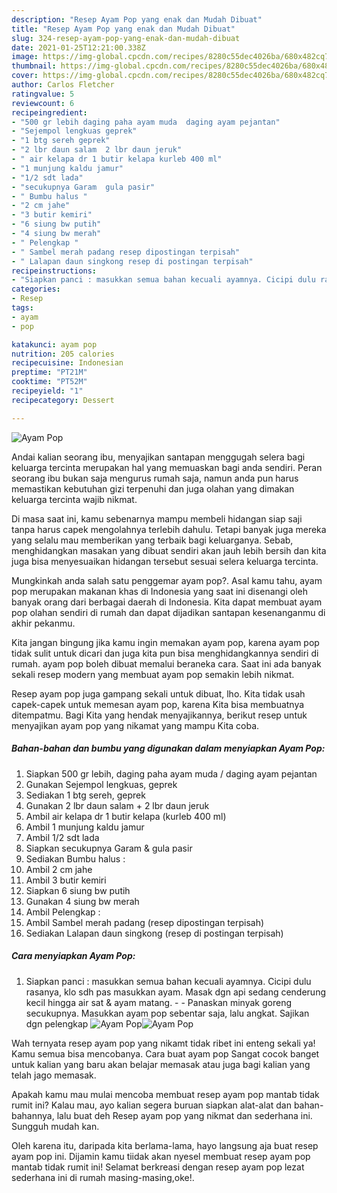 ```yaml
---
description: "Resep Ayam Pop yang enak dan Mudah Dibuat"
title: "Resep Ayam Pop yang enak dan Mudah Dibuat"
slug: 324-resep-ayam-pop-yang-enak-dan-mudah-dibuat
date: 2021-01-25T12:21:00.338Z
image: https://img-global.cpcdn.com/recipes/8280c55dec4026ba/680x482cq70/ayam-pop-foto-resep-utama.jpg
thumbnail: https://img-global.cpcdn.com/recipes/8280c55dec4026ba/680x482cq70/ayam-pop-foto-resep-utama.jpg
cover: https://img-global.cpcdn.com/recipes/8280c55dec4026ba/680x482cq70/ayam-pop-foto-resep-utama.jpg
author: Carlos Fletcher
ratingvalue: 5
reviewcount: 6
recipeingredient:
- "500 gr lebih daging paha ayam muda  daging ayam pejantan"
- "Sejempol lengkuas geprek"
- "1 btg sereh geprek"
- "2 lbr daun salam  2 lbr daun jeruk"
- " air kelapa dr 1 butir kelapa kurleb 400 ml"
- "1 munjung kaldu jamur"
- "1/2 sdt lada"
- "secukupnya Garam  gula pasir"
- " Bumbu halus "
- "2 cm jahe"
- "3 butir kemiri"
- "6 siung bw putih"
- "4 siung bw merah"
- " Pelengkap "
- " Sambel merah padang resep dipostingan terpisah"
- " Lalapan daun singkong resep di postingan terpisah"
recipeinstructions:
- "Siapkan panci : masukkan semua bahan kecuali ayamnya. Cicipi dulu rasanya, klo sdh pas masukkan ayam. Masak dgn api sedang cenderung kecil hingga air sat &amp; ayam matang.  Panaskan minyak goreng secukupnya. Masukkan ayam pop sebentar saja, lalu angkat. Sajikan dgn pelengkap"
categories:
- Resep
tags:
- ayam
- pop

katakunci: ayam pop 
nutrition: 205 calories
recipecuisine: Indonesian
preptime: "PT21M"
cooktime: "PT52M"
recipeyield: "1"
recipecategory: Dessert

---
```



![Ayam Pop](https://img-global.cpcdn.com/recipes/8280c55dec4026ba/680x482cq70/ayam-pop-foto-resep-utama.jpg)

Andai kalian seorang ibu, menyajikan santapan menggugah selera bagi keluarga tercinta merupakan hal yang memuaskan bagi anda sendiri. Peran seorang ibu bukan saja mengurus rumah saja, namun anda pun harus memastikan kebutuhan gizi terpenuhi dan juga olahan yang dimakan keluarga tercinta wajib nikmat.

Di masa  saat ini, kamu sebenarnya mampu membeli hidangan siap saji tanpa harus capek mengolahnya terlebih dahulu. Tetapi banyak juga mereka yang selalu mau memberikan yang terbaik bagi keluarganya. Sebab, menghidangkan masakan yang dibuat sendiri akan jauh lebih bersih dan kita juga bisa menyesuaikan hidangan tersebut sesuai selera keluarga tercinta. 



Mungkinkah anda salah satu penggemar ayam pop?. Asal kamu tahu, ayam pop merupakan makanan khas di Indonesia yang saat ini disenangi oleh banyak orang dari berbagai daerah di Indonesia. Kita dapat membuat ayam pop olahan sendiri di rumah dan dapat dijadikan santapan kesenanganmu di akhir pekanmu.

Kita jangan bingung jika kamu ingin memakan ayam pop, karena ayam pop tidak sulit untuk dicari dan juga kita pun bisa menghidangkannya sendiri di rumah. ayam pop boleh dibuat memalui beraneka cara. Saat ini ada banyak sekali resep modern yang membuat ayam pop semakin lebih nikmat.

Resep ayam pop juga gampang sekali untuk dibuat, lho. Kita tidak usah capek-capek untuk memesan ayam pop, karena Kita bisa membuatnya ditempatmu. Bagi Kita yang hendak menyajikannya, berikut resep untuk menyajikan ayam pop yang nikamat yang mampu Kita coba.

<!--inarticleads1-->

##### Bahan-bahan dan bumbu yang digunakan dalam menyiapkan Ayam Pop:

1. Siapkan 500 gr lebih, daging paha ayam muda / daging ayam pejantan
1. Gunakan Sejempol lengkuas, geprek
1. Sediakan 1 btg sereh, geprek
1. Gunakan 2 lbr daun salam + 2 lbr daun jeruk
1. Ambil  air kelapa dr 1 butir kelapa (kurleb 400 ml)
1. Ambil 1 munjung kaldu jamur
1. Ambil 1/2 sdt lada
1. Siapkan secukupnya Garam &amp; gula pasir
1. Sediakan  Bumbu halus :
1. Ambil 2 cm jahe
1. Ambil 3 butir kemiri
1. Siapkan 6 siung bw putih
1. Gunakan 4 siung bw merah
1. Ambil  Pelengkap :
1. Ambil  Sambel merah padang (resep dipostingan terpisah)
1. Sediakan  Lalapan daun singkong (resep di postingan terpisah)




<!--inarticleads2-->

##### Cara menyiapkan Ayam Pop:

1. Siapkan panci : masukkan semua bahan kecuali ayamnya. Cicipi dulu rasanya, klo sdh pas masukkan ayam. Masak dgn api sedang cenderung kecil hingga air sat &amp; ayam matang. -  - Panaskan minyak goreng secukupnya. Masukkan ayam pop sebentar saja, lalu angkat. Sajikan dgn pelengkap
<img src="https://img-global.cpcdn.com/steps/8d7c15e61f816a47/160x128cq70/ayam-pop-langkah-memasak-1-foto.jpg" alt="Ayam Pop"><img src="https://img-global.cpcdn.com/steps/0f8895b6963f0b35/160x128cq70/ayam-pop-langkah-memasak-1-foto.jpg" alt="Ayam Pop">



Wah ternyata resep ayam pop yang nikamt tidak ribet ini enteng sekali ya! Kamu semua bisa mencobanya. Cara buat ayam pop Sangat cocok banget untuk kalian yang baru akan belajar memasak atau juga bagi kalian yang telah jago memasak.

Apakah kamu mau mulai mencoba membuat resep ayam pop mantab tidak rumit ini? Kalau mau, ayo kalian segera buruan siapkan alat-alat dan bahan-bahannya, lalu buat deh Resep ayam pop yang nikmat dan sederhana ini. Sungguh mudah kan. 

Oleh karena itu, daripada kita berlama-lama, hayo langsung aja buat resep ayam pop ini. Dijamin kamu tiidak akan nyesel membuat resep ayam pop mantab tidak rumit ini! Selamat berkreasi dengan resep ayam pop lezat sederhana ini di rumah masing-masing,oke!.

